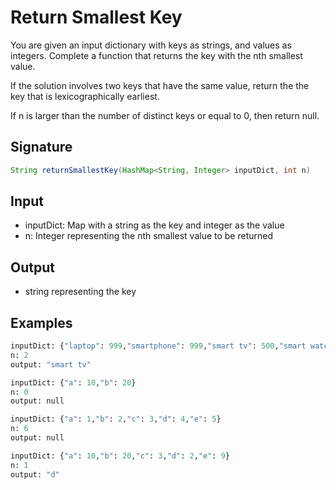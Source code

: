 # Return Smallest Key

You are given an input dictionary with keys as strings, and values as integers. Complete a function that returns the key with the nth smallest value.

If the solution involves two keys that have the same value, return the the key that is lexicographically earliest.

If n is larger than the number of distinct keys or equal to 0, then return null.

## Signature

```java
String returnSmallestKey(HashMap<String, Integer> inputDict, int n)
```

## Input
  
- inputDict: Map with a string as the key and integer as the value
- n: Integer representing the nth smallest value to be returned

## Output

- string representing the key

## Examples

```python
inputDict: {"laptop": 999,"smartphone": 999,"smart tv": 500,"smart watch": 300,"smart home": 9999999}
n: 2 
output: "smart tv" 

inputDict: {"a": 10,"b": 20}
n: 0
output: null

inputDict: {"a": 1,"b": 2,"c": 3,"d": 4,"e": 5}
n: 6 
output: null

inputDict: {"a": 10,"b": 20,"c": 3,"d": 2,"e": 9}
n: 1
output: "d"

```
